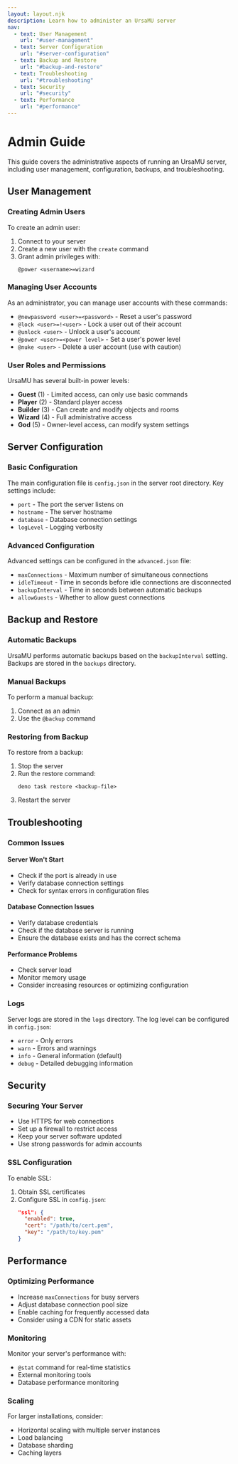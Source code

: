 ```yaml
---
layout: layout.njk
description: Learn how to administer an UrsaMU server
nav:
  - text: User Management
    url: "#user-management"
  - text: Server Configuration
    url: "#server-configuration"
  - text: Backup and Restore
    url: "#backup-and-restore"
  - text: Troubleshooting
    url: "#troubleshooting"
  - text: Security
    url: "#security"
  - text: Performance
    url: "#performance"
---
```


# Admin Guide

This guide covers the administrative aspects of running an UrsaMU server, including user management, configuration, backups, and troubleshooting.

## User Management

### Creating Admin Users

To create an admin user:

1. Connect to your server
2. Create a new user with the `create` command
3. Grant admin privileges with:
   ```
   @power <username>=wizard
   ```

### Managing User Accounts

As an administrator, you can manage user accounts with these commands:

- `@newpassword <user>=<password>` - Reset a user's password
- `@lock <user>=!<user>` - Lock a user out of their account
- `@unlock <user>` - Unlock a user's account
- `@power <user>=<power level>` - Set a user's power level
- `@nuke <user>` - Delete a user account (use with caution)

### User Roles and Permissions

UrsaMU has several built-in power levels:

- **Guest** (1) - Limited access, can only use basic commands
- **Player** (2) - Standard player access
- **Builder** (3) - Can create and modify objects and rooms
- **Wizard** (4) - Full administrative access
- **God** (5) - Owner-level access, can modify system settings

## Server Configuration

### Basic Configuration

The main configuration file is `config.json` in the server root directory. Key settings include:

- `port` - The port the server listens on
- `hostname` - The server hostname
- `database` - Database connection settings
- `logLevel` - Logging verbosity

### Advanced Configuration

Advanced settings can be configured in the `advanced.json` file:

- `maxConnections` - Maximum number of simultaneous connections
- `idleTimeout` - Time in seconds before idle connections are disconnected
- `backupInterval` - Time in seconds between automatic backups
- `allowGuests` - Whether to allow guest connections

## Backup and Restore

### Automatic Backups

UrsaMU performs automatic backups based on the `backupInterval` setting. Backups are stored in the `backups` directory.

### Manual Backups

To perform a manual backup:

1. Connect as an admin
2. Use the `@backup` command

### Restoring from Backup

To restore from a backup:

1. Stop the server
2. Run the restore command:
   ```
   deno task restore <backup-file>
   ```
3. Restart the server

## Troubleshooting

### Common Issues

#### Server Won't Start

- Check if the port is already in use
- Verify database connection settings
- Check for syntax errors in configuration files

#### Database Connection Issues

- Verify database credentials
- Check if the database server is running
- Ensure the database exists and has the correct schema

#### Performance Problems

- Check server load
- Monitor memory usage
- Consider increasing resources or optimizing configuration

### Logs

Server logs are stored in the `logs` directory. The log level can be configured in `config.json`:

- `error` - Only errors
- `warn` - Errors and warnings
- `info` - General information (default)
- `debug` - Detailed debugging information

## Security

### Securing Your Server

- Use HTTPS for web connections
- Set up a firewall to restrict access
- Keep your server software updated
- Use strong passwords for admin accounts

### SSL Configuration

To enable SSL:

1. Obtain SSL certificates
2. Configure SSL in `config.json`:
   ```json
   "ssl": {
     "enabled": true,
     "cert": "/path/to/cert.pem",
     "key": "/path/to/key.pem"
   }
   ```

## Performance

### Optimizing Performance

- Increase `maxConnections` for busy servers
- Adjust database connection pool size
- Enable caching for frequently accessed data
- Consider using a CDN for static assets

### Monitoring

Monitor your server's performance with:

- `@stat` command for real-time statistics
- External monitoring tools
- Database performance monitoring

### Scaling

For larger installations, consider:

- Horizontal scaling with multiple server instances
- Load balancing
- Database sharding
- Caching layers 